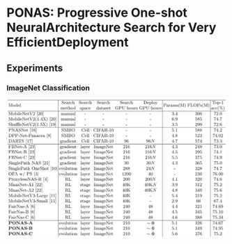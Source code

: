 # PONAS: Progressive One-shot NeuralArchitecture Search for Very EfficientDeployment
## Experiments
### ImageNet Classification
![](./resource/imagenet.png)
